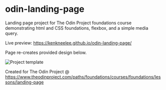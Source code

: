 # odin-landing-page
Landing page project for The Odin Project foundations course demonstrating html and CSS foundations, flexbox, and a simple media query.

Live preview: https://kenkneelee.github.io/odin-landing-page/

Page re-creates provided design below.

![Project template](https://cdn.statically.io/gh/TheOdinProject/curriculum/main/foundations/html_css/project/odin-project.png)

Created for The Odin Project @ https://www.theodinproject.com/paths/foundations/courses/foundations/lessons/landing-page
